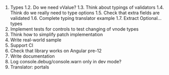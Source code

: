 1. Types
1.2. Do we need vValue?
1.3. Think about typings of validators
1.4. Think do we really need to type options
1.5. Check that extra fields are validated
1.6. Complete typing translator example
1.7. Extract Optional... types
3. Implement tests for controls to test changing of vnode types
7. Think how to simplify patch implementation
9. Write real-world sample
12. Support CI
13. Check that library works on Angular pre-12
16. Write documentation
18. Log console.debug/console.warn only in dev mode?
20. Translator: portals
